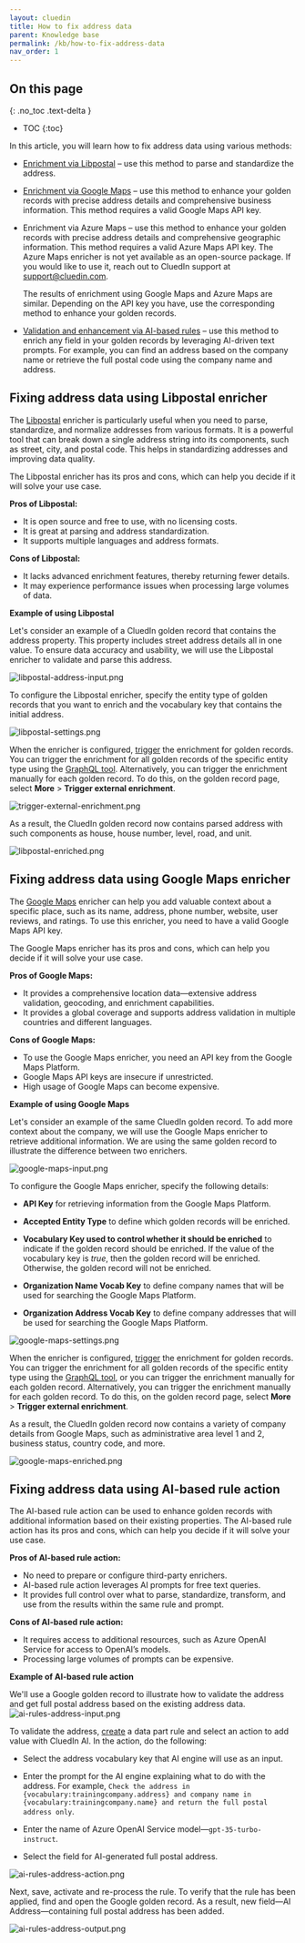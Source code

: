 ```yaml
---
layout: cluedin
title: How to fix address data
parent: Knowledge base
permalink: /kb/how-to-fix-address-data
nav_order: 1
---
```

## On this page
{: .no_toc .text-delta }
- TOC
{:toc}

In this article, you will learn how to fix address data using various methods:

- [Enrichment via Libpostal](#fixing-address-data-using-libpostal-enricher) – use this method to parse and standardize the address.

- [Enrichment via Google Maps](#fixing-address-data-using-google-maps-enricher) – use this method to enhance your golden records with precise address details and comprehensive business information. This method requires a valid Google Maps API key. 

- Enrichment via Azure Maps – use this method to enhance your golden records with precise address details and comprehensive geographic information. This method requires a valid Azure Maps API key. The Azure Maps enricher is not yet available as an open-source package. If you would like to use it, reach out to CluedIn support at [support@cluedin.com](mailto:support@cluedin.com).

    The results of enrichment using Google Maps and Azure Maps are similar. Depending on the API key you have, use the corresponding method to enhance your golden records.

- [Validation and enhancement via AI-based rules](#fixing-address-data-using-ai-based-rule-action) – use this method to enrich any field in your golden records by leveraging AI-driven text prompts. For example, you can find an address based on the company name or retrieve the full postal code using the company name and address.

## Fixing address data using Libpostal enricher

The [Libpostal](/preparation/enricher/libpostal) enricher is particularly useful when you need to parse, standardize, and normalize addresses from various formats. It is a powerful tool that can break down a single address string into its components, such as street, city, and postal code. This helps in standardizing addresses and improving data quality.

The Libpostal enricher has its pros and cons, which can help you decide if it will solve your use case.

**Pros of Libpostal:**  

- It is open source and free to use, with no licensing costs.
- It is great at parsing and address standardization.
- It supports multiple languages and address formats.

**Cons of Libpostal:**  

- It lacks advanced enrichment features, thereby returning fewer details.
- It may experience performance issues when processing large volumes of data.

**Example of using Libpostal**

Let's consider an example of a CluedIn golden record that contains the address property. This property includes street address details all in one value. To ensure data accuracy and usability, we will use the Libpostal enricher to validate and parse this address.

![libpostal-address-input.png](../../assets/images/kb/how-to/libpostal-address-input.png)

To configure the Libpostal enricher, specify the entity type of golden records that you want to enrich and the vocabulary key that contains the initial address.

![libpostal-settings.png](../../assets/images/kb/how-to/libpostal-settings.png)

When the enricher is configured, [trigger](/preparation/enricher/add-enricher#trigger-enrichment) the enrichment for golden records. You can trigger the enrichment for all golden records of the specific entity type using the [GraphQL tool](/consume/graphql/graphql-actions). Alternatively, you can trigger the enrichment manually for each golden record. To do this, on the golden record page, select **More** > **Trigger external enrichment**.

![trigger-external-enrichment.png](../../assets/images/kb/how-to/trigger-external-enrichment.png)

As a result, the CluedIn golden record now contains parsed address with such components as house, house number, level, road, and unit.

![libpostal-enriched.png](../../assets/images/kb/how-to/libpostal-enriched.png)

## Fixing address data using Google Maps enricher

The [Google Maps](/preparation/enricher/google-maps) enricher can help you add valuable context about a specific place, such as its name, address, phone number, website, user reviews, and ratings. To use this enricher, you need to have a valid Google Maps API key.

The Google Maps enricher has its pros and cons, which can help you decide if it will solve your use case.

**Pros of Google Maps:**  

- It provides a comprehensive location data—extensive address validation, geocoding, and enrichment capabilities.
- It provides a global coverage and supports address validation in multiple countries and different languages.

**Cons of Google Maps:**

- To use the Google Maps enricher, you need an API key from the Google Maps Platform.
- Google Maps API keys are insecure if unrestricted.
- High usage of Google Maps can become expensive.

**Example of using Google Maps**

Let's consider an example of the same CluedIn golden record. To add more context about the company, we will use the Google Maps enricher to retrieve additional information. We are using the same golden record to illustrate the difference between two enrichers.

![google-maps-input.png](../../assets/images/kb/how-to/google-maps-input.png)

To configure the Google Maps enricher, specify the following details:

- **API Key** for retrieving information from the Google Maps Platform.

- **Accepted Entity Type** to define which golden records will be enriched.

- **Vocabulary Key used to control whether it should be enriched** to indicate if the golden record should be enriched. If the value of the vocabulary key is _true_, then the golden record will be enriched. Otherwise, the golden record will not be enriched.

- **Organization Name Vocab Key** to define company names that will be used for searching the Google Maps Platform.

- **Organization Address Vocab Key** to define company addresses that will be used for searching the Google Maps Platform.

![google-maps-settings.png](../../assets/images/kb/how-to/google-maps-settings.png)

When the enricher is configured, [trigger](/preparation/enricher/add-enricher#trigger-enrichment) the enrichment for golden records. You can trigger the enrichment for all golden records of the specific entity type using the [GraphQL tool](/consume/graphql/graphql-actions), or you can trigger the enrichment manually for each golden record. Alternatively, you can trigger the enrichment manually for each golden record. To do this, on the golden record page, select **More** > **Trigger external enrichment**.

As a result, the CluedIn golden record now contains a variety of company details from Google Maps, such as administrative area level 1 and 2, business status, country code, and more.

![google-maps-enriched.png](../../assets/images/kb/how-to/google-maps-enriched.png)

## Fixing address data using AI-based rule action

The AI-based rule action can be used to enhance golden records with additional information based on their existing properties. The AI-based rule action has its pros and cons, which can help you decide if it will solve your use case.
 
**Pros of AI-based rule action:** 

- No need to prepare or configure third-party enrichers.
- AI-based rule action leverages AI prompts for free text queries.
- It provides full control over what to parse, standardize, transform, and use from the results within the same rule and prompt.

**Cons of AI-based rule action:**  

- It requires access to additional resources, such as Azure OpenAI Service for access to OpenAI’s models.
- Processing large volumes of prompts can be expensive.

**Example of AI-based rule action**

We'll use a Google golden record to illustrate how to validate the address and get full postal address based on the existing address data.
 
![ai-rules-address-input.png](../../assets/images/kb/how-to/ai-rules-address-input.png)

To validate the address, [create](/management/rules/create-rule) a data part rule and select an action to add value with CluedIn AI. In the action, do the following:

- Select the address vocabulary key that AI engine will use as an input.

- Enter the prompt for the AI engine explaining what to do with the address. For example, `Check the address in {vocabulary:trainingcompany.address} and company name in {vocabulary:trainingcompany.name} and return the full postal address only`.

- Enter the name of Azure OpenAI Service model—`gpt-35-turbo-instruct`.

- Select the field for AI-generated full postal address.

![ai-rules-address-action.png](../../assets/images/kb/how-to/ai-rules-address-action.png)

Next, save, activate and re-process the rule. To verify that the rule has been applied, find and open the Google golden record. As a result, new field—AI Address—containing full postal address has been added.

![ai-rules-address-output.png](../../assets/images/kb/how-to/ai-rules-address-output.png)